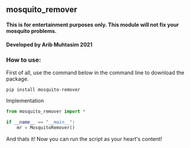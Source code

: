 ## mosquito_remover

#### This is for entertainment purposes only. This module will not fix your mosquito problems.

#### Developed by Arib Muhtasim 2021

### How to use:

First of all, use the command below in the command line to download the package.
```
pip install mosquito-remover
```

Implementation
```python
from mosquito_remover import * 

if __name__ == "__main__":
	mr = MosquitoRemover()
```

And thats it! Now you can run the script as your heart's content!
